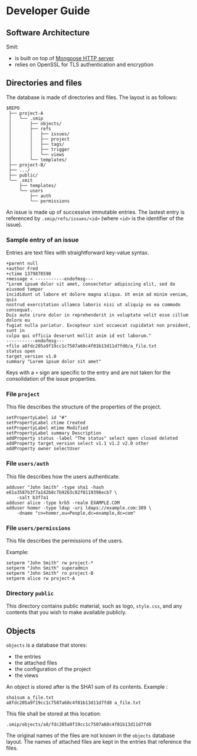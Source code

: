 # Developer Guide

## Software Architecture

Smit:

- is built on top of [Mongoose HTTP server](http://code.google.com/p/mongoose/)
- relies on OpenSSL for TLS authentication and encryption


## Directories and files

The database is made of directories and files.
The layout is as follows:

    $REPO
     ├── project-A
     │   └── .smip
     │       ├── objects/
     │       ├── refs
     │       │   ├── issues/
     │       │   ├── project
     │       │   ├── tags/
     │       │   ├── trigger
     │       │   └── views
     │       └── templates/
     ├── project-B/
     ├── .../
     ├── public/
     └── .smit
         ├── templates/
         └── users
             ├── auth
             └── permissions
 


An issue is made up of successive immutable entries. The lastest entry is referenced by `.smip/refs/issues/<id>` (where `<id>` is the identifier of the issue).

### Sample entry of an issue

Entries are text files with straightforward key-value syntax.

    +parent null
    +author Fred
    +ctime 1379878590
    +message < -----------endofmsg---
    "Lorem ipsum dolor sit amet, consectetur adipiscing elit, sed do eiusmod tempor
    incididunt ut labore et dolore magna aliqua. Ut enim ad minim veniam, quis
    nostrud exercitation ullamco laboris nisi ut aliquip ex ea commodo consequat.
    Duis aute irure dolor in reprehenderit in voluptate velit esse cillum dolore eu
    fugiat nulla pariatur. Excepteur sint occaecat cupidatat non proident, sunt in
    culpa qui officia deserunt mollit anim id est laborum."
    -----------endofmsg---
    +file a8fdc205a9f19cc1c7507a60c4f01b13d11d7fd0/a_file.txt
    status open
    target_version v1.0
    summary "Lorem ipsum dolor sit amet"

Keys with a `+` sign are specific to the entry and are not taken for the consolidation of the issue properties.

### File `project`

This file describes the structure of the properties of the project.

    setPropertyLabel id "#"
    setPropertyLabel ctime Created
    setPropertyLabel mtime Modified
    setPropertyLabel summary Description
    addProperty status -label "The status" select open closed deleted
    addProperty target_version select v1.1 v1.2 v2.0 other
    addProperty owner selectUser

### File `users/auth`

This file describes how the users authenticate.

    adduser "John Smith" -type sha1 -hash e61a3587b3f7a142b8c7b9263c82f8119398ecb7 \
        -salt b3f7a1
    adduser alice -type krb5 -realm EXAMPLE.COM
    adduser homer -type ldap -uri ldaps://example.com:389 \
        -dname "cn=homer,ou=People,dc=example,dc=com"


### File `users/permissions`

This file describes the permissions of the users.

Example:

    setperm "John Smith" rw project-*
    setperm "John Smith" superadmin
    setperm "John Smith" ro project-B
    setperm alice rw project-A


### Directory `public`

This directory contains public material, such as logo, `style.css`, and any contents that you wish to make available publicly.

## Objects

`objects` is a database that stores:

- the entries
- the attached files
- the configuration of the project
- the views

An object is stored after is the SHA1 sum of its contents. Example : 

    sha1sum a_file.txt
    a8fdc205a9f19cc1c7507a60c4f01b13d11d7fd0 a_file.txt

This file shall be stored at this location:

    .smip/objects/a8/fdc205a9f19cc1c7507a60c4f01b13d11d7fd0

The original names of the files are not known in the `objects` database layout. The names of attached files are kept in the entries that reference the files.
